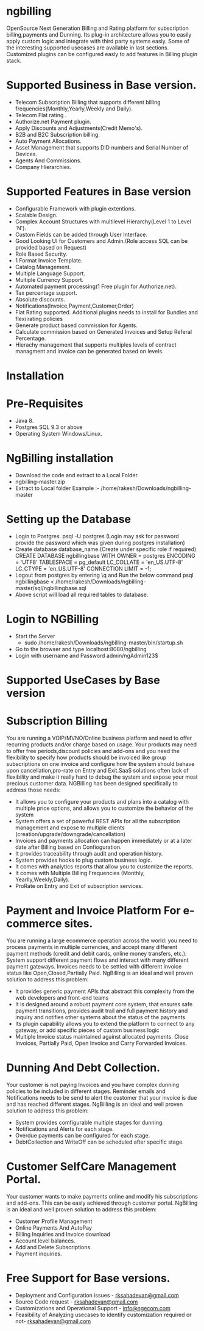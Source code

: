 # ngbilling
OpenSource Next Generation Billing and Rating platform for subscription billing,payments and Dunning. Its plug-in architecture allows you to easily apply custom logic and integrate with third party systems easly. Some of the interesting supported usecases are available in last sections. Customized plugins can be configured easly to add features in Billing plugin stack. 
 
# Supported Business in Base version.  
  * Telecom Subscription Billing that supports different billing frequencies(Monthly,Yearly,Weekly and Daily).
  * Telecom Flat rating .
  * Authorize.net Payment plugin.
  * Apply Discounts and Adjustments(Credit Memo's).
  * B2B and B2C Subscription billing.
  * Auto Payment Allocations.
  * Asset Management that supports DID numbers and Serial Number of Devices.
  * Agents And Commissions.
  * Company Hierarchies.
 
# Supported Features in Base version 
  * Configurable Framework with plugin extentions. 
  * Scalable Design.
  * Complex Account Structures with multilevel Hierarchy(Level 1 to Level 'N').
  * Custom Fields can be added through User Interface.
  * Good Looking UI for Customers and Admin.(Role access SQL can be provided based on Request)
  * Role Based Security.
  * 1 Format Invoice Template.
  * Catalog Management.
  * Multiple Language Support.
  * Multiple Currency Support.
  * Automated payment processing(1 Free plugin for Authorize.net).
  * Tax percentage support.
  * Absolute discounts.
  * Notifications(Invoice,Payment,Customer,Order)
  * Flat Rating supported. Additional plugins needs to install for Bundles and flexi rating policies
  * Generate product based commission for Agents.
  * Calculate commission based on Generated Invoices and Setup Referal Percentage.
  * Hierachy management that supports multiples levels of contract managment and invoice can be generated based on levels.

# Installation
   # Pre-Requisites
   * Java 8.
   * Postgres SQL 9.3 or above
   * Operating System Windows/Linux.
  # NgBilling installation
   * Download the code and extract to a Local Folder.
   * ngbilling-master.zip
   * Extract to Local folder
      Example :- /home/rakesh/Downloads/ngbilling-master
  # Setting up the Database
   * Login to Postgres. 
       psql -U postgres
        (Login may ask for password provide the password which was given during postgres installation)
   * Create database database_name.(Create under specific role if required)  
       CREATE DATABASE ngbillingbase
       WITH OWNER = postgres
       ENCODING = 'UTF8'
       TABLESPACE = pg_default
       LC_COLLATE = 'en_US.UTF-8'
       LC_CTYPE = 'en_US.UTF-8'
       CONNECTION LIMIT = -1;
   * Logout from postgres by entering \q and Run the below command 
       psql ngbillingbase < /home/rakesh/Downloads/ngbilling-master/sql/ngbillingbase.sql
   * Above script will load all required tables to database.
  
   # Login to NGBilling
   * Start the Server
      * sudo /home/rakesh/Downloads/ngbilling-master/bin/startup.sh
   * Go to the browser and type localhost:8080/ngbilling
   * Login with username and Password admin/ngAdmin123$
    
  # Supported UseCases by Base version
  
   # Subscription Billing
   You are running a VOIP/MVNO/Online business platform and need to offer recurring products and/or charge based on usage.
   Your products may need to offer free periods,discount policies and add-ons and you need the flexibility to specify 
   how products should be invoiced like group subscriptions on one invoice and configure how the system should behave 
   upon cancellation,pro-rate on Entry and Exit.SaaS solutions often lack of flexibility and make it really hard to debug
   the system and expose your most precious customer data.
   NGBilling has been designed specifically to address those needs:
   * It allows you to configure your products and plans into a catalog with multiple price options, and allows you to 
        customize the behavior of the system
   * System offers a set of powerful REST APIs for all the subscription management and expose to  multiple clients
         (creation/upgrade/downgrade/cancellation)    
   * Invoices and payments allocation can happen immediately or at a later date after Billing based on Confioguration.
   * It provides traceability through audit and operation history.
   * System provides hooks to plug custom business logic.
   * It comes with analytics reports that allow you to customize the reports.
   * It comes with Multiple Billing Frequencies (Monthly, Yearlly,Weekly,Daily). 
   * ProRate on Entry and Exit of subscription services.

  # Payment and Invoice Platform For e-commerce sites.
   You are running a large ecommerce operation across the world: you need to process payments in multiple currencies,
   and accept many different payment methods (credit and debit cards, online money transfers, etc.). System support 
   different payment flows and interact with many different payment gateways. Invoices needs to be settled  with 
   different invoice status like Open,Closed,Partially Paid.
   NgBilling is an ideal and well proven solution to address this problem:
   * It provides generic payment APIs that abstract this complexity from the web developers and front-end teams
   * It is designed around a robust payment core system, that ensures safe payment transitions, provides audit trail
     and full payment history and inquiry and notifies other systems about the status of the payments
   * Its plugin capability allows you to extend the platform to connect to any gateway, or add specific pieces 
     of custom business logic
   * Multiple Invoice status maintained against allocated payments. Close Invoices, Partially Paid, Open Invoice and 
     Carry Forwarded Invoices.
     
   # Dunning And Debt Collection.
   Your customer is not paying Invoices and you have complex dunning policies to be included in different stages.
   Reminder emails and Notifications needs to be send to alert the customer that your invoice is due and has 
   reached different stages.
   NgBilling is an ideal and well proven solution to address this problem:
   * System provides comfigurable multiple stages for dunning.
   * Notifications and Alerts for each stage.
   * Overdue payments can be configured for each stage.
   * DebtCollection and WriteOff can be scheduled after specific stage.
     
   # Customer SelfCare Management Portal.
   Your customer wants to make payments online and modify his subscriptions and add-ons. This can be easly 
   achieved through customer portal. 
   NgBilling is an ideal and well proven solution to address this problem:
   * Customer Profile Management 
   * Online Payments And AutoPay
   * Billing Inquiries and Invoice download
   * Account level balances.
   * Add and Delete Subscriptions.
   * Payment inquiries.         
  
   # Free Support for Base versions.
   * Deployment and Configuration issues - rksahadevan@gmail.com 
   * Source Code request - rksahadevan@gmail.com
   * Customizations and Operational Support - info@ngecom.com
   * Feasibility of Analyzing usecases to identify customization required or not- rksahadevan@gmail.com

 



  

  

  


    
